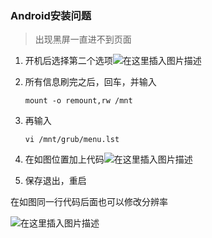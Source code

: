 ### Android安装问题

> 出现黑屏一直进不到页面

1. 开机后选择第二个选项![在这里插入图片描述](https://gitee.com/co-code/imgs_bed/raw/master/imgs_bed/20190419000651431.png)

2. 所有信息刷完之后，回车，并输入

   ```
   mount -o remount,rw /mnt
   ```

3. 再输入

   ```
   vi /mnt/grub/menu.lst
   ```

4. 在如图位置加上代码![在这里插入图片描述](https://gitee.com/co-code/imgs_bed/raw/master/imgs_bed/20190422212706339.png)

5. 保存退出，重启



在如图同一行代码后面也可以修改分辨率

![在这里插入图片描述](https://gitee.com/co-code/imgs_bed/raw/master/imgs_bed/20190422212950417.png)


